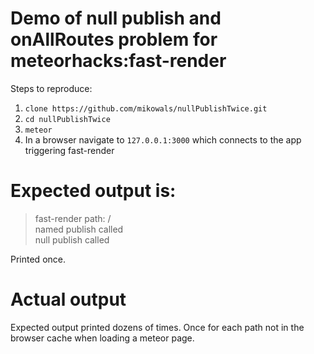 # Demo of null publish and onAllRoutes problem for meteorhacks:fast-render

Steps to reproduce:

1. `clone https://github.com/mikowals/nullPublishTwice.git`
2. `cd nullPublishTwice`
3. `meteor`
4. In a browser navigate to `127.0.0.1:3000` which connects to the app triggering fast-render

# Expected output is:

> fast-render path: /  
> named publish called  
> null publish called

Printed once.

# Actual output

Expected output printed dozens of times.  Once for each path not in the browser cache when loading a meteor page.
